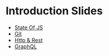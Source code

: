 # Introduction Slides

- [State Of JS](./stateofjs.md)
- [Git](./git.md)
- [Http & Rest](./http.md)
- [GraphQL](./graphql.md)
